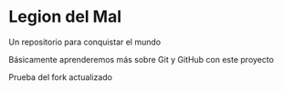 # Legion del Mal
Un repositorio para conquistar el mundo

Básicamente aprenderemos más sobre Git y GitHub con este proyecto

Prueba del fork actualizado


